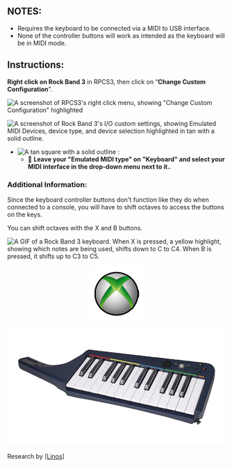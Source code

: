 ## NOTES:

* Requires the keyboard to be connected via a MIDI to USB interface.
* None of the controller buttons will work as intended as the keyboard will be in MIDI mode.

## Instructions:
**Right click on Rock Band 3** in RPCS3, then click on “**Change Custom Configuration**”.  

![A screenshot of RPCS3's right click menu, showing "Change Custom Configuration" highlighted](https://github.com/carlmylo/rb3-pc/blob/main/images/cust/pcs3customconfigchange.png "Change Custom Configuration")

![A screenshot of Rock Band 3's I/O custom settings, showing Emulated MIDI Devices, device type, and device selection highlighted in tan with a solid outline.](https://github.com/carlmylo/rb3-pc/blob/main/images/cust/iok.png "I/O")
* ![A tan square with a solid outline](https://github.com/carlmylo/rb3-pc/blob/main/images/cust/smalltan.png "Tan Square") : 
	* 🎹 **Leave your "Emulated MIDI type" on "Keyboard" and select your MIDI interface in the drop-down menu next to it.**.

### Additional Information:

Since the keyboard controller buttons don't function like they do when connected to a console, you will have to shift octaves to access the buttons on the keys.

You can shift octaves with the X and B buttons.

![A GIF of a Rock Band 3 keyboard. When X is pressed, a yellow highlight, showing which notes are being used, shifts down to C to C4. When B is pressed, it shifts up to C3 to C5.](octshift.gif "Octave Shifting") 

<div align="center">

![Platform](platform.png "Platform") 

![Controller](controller.png "Controller") 

</div>

Research by [[Linos]](https://www.youtube.com/@LinosMelendi)